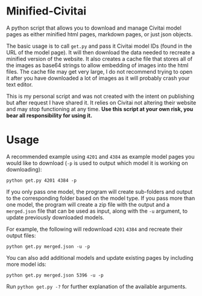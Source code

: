 # Minified-Civitai
A python script that allows you to download and manage Civitai model pages as either minified html pages, markdown pages, or just json objects.

The basic usage is to call `get.py` and pass it Civitai model IDs (found in the URL of the model page). It will then download the data needed to recreate a minified version of the website. It also creates a cache file that stores all of the images as base64 strings to allow embedding of images into the html files. The cache file may get very large, I do not recommend trying to open it after you have downloaded a lot of images as it will probably crash your text editor.

This is my personal script and was not created with the intent on publishing but after request I have shared it. It relies on Civitai not altering their website and may stop functioning at any time. **Use this script at your own risk, you bear all responsibility for using it.**

# Usage
A recommended example using `4201` and `4384` as example model pages you would like to download (`-p` is used to output which model it is working on downloading):

```shell
python get.py 4201 4384 -p
```

If you only pass one model, the program will create sub-folders and output to the corresponding folder based on the model type. If you pass more than one model, the program will create a zip file with the output and a `merged.json` file that can be used as input, along with the `-u` argument, to update previously downloaded models.

For example, the following will redownload `4201` `4384` and recreate their output files:

```shell
python get.py merged.json -u -p
```

You can also add additional models and update existing pages by including more model ids:

```shell
python get.py merged.json 5396 -u -p
```

Run `python get.py -?` for further explanation of the available arguments.